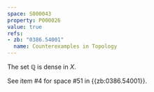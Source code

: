 ```yaml
---
space: S000043
property: P000026
value: true
refs:
- zb: "0386.54001"
  name: Counterexamples in Topology
---
```


The set $\mathbb Q$ is dense in $X$.

See item #4 for space #51 in {{zb:0386.54001}}.
